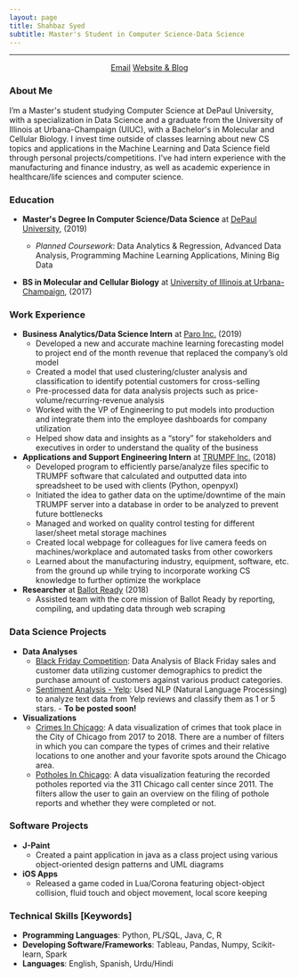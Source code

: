 ```yaml
---
layout: page
title: Shahbaz Syed
subtitle: Master's Student in Computer Science-Data Science
---
```


-------------

<div align="center">
<a href="mailto:shasye54@gmail.com" class="btn btn-success"><span class="glyphicons glyphicons-envelope"></span>Email</a>
<a href="https://www.shahbazsyed.com" class="btn btn-success"><span class="glyphicons glyphicons-pencil"></span>Website & Blog</a>
</div>

### About Me
I’m a Master's student studying Computer Science at DePaul University, with a specialization in Data Science and a graduate from the University of Illinois at Urbana-Champaign (UIUC), with a Bachelor's in Molecular and Cellular Biology. I invest time outside of classes learning about new CS topics and applications in the Machine Learning and Data Science field through personal projects/competitions. I've had intern experience with the manufacturing and finance industry, as well as academic experience in healthcare/life sciences and computer science.

### Education

* **Master's Degree In Computer Science/Data Science** at [DePaul University](https://www.cdm.depaul.edu/academics/Pages/current/Requirements-MS-in-Computer-Science.aspx), (2019)
   * _Planned Coursework_: Data Analytics & Regression, Advanced Data Analysis, Programming Machine Learning Applications, Mining Big Data

* **BS in Molecular and Cellular Biology** at [University of Illinois at Urbana-Champaign](http://catalog.illinois.edu/undergraduate/las/academic-units/molecular-cell-bio/molecular-cellular-biology-concentration/), (2017)

### Work Experience

* **Business Analytics/Data Science Intern** at [Paro Inc.](https://www.paro.io) (2019)
    * Developed a new and accurate machine learning forecasting model to project end of the month revenue that replaced the company’s old model
    * Created a model that used clustering/cluster analysis and classification to identify potential customers for cross-selling  
    * Pre-processed data for data analysis projects such as price-volume/recurring-revenue analysis
    * Worked with the VP of Engineering to put models into production and integrate them into the employee dashboards for company utilization
    * Helped show data and insights as a “story” for stakeholders and executives in order to understand the quality of the business
* **Applications and Support Engineering Intern** at [TRUMPF Inc.](https://www.trumpf.com/en_US/) (2018)
    * Developed program to efficiently parse/analyze files specific to TRUMPF software that calculated and outputted data into spreadsheet to be used with clients (Python, openpyxl)
    * Initiated the idea to gather data on the uptime/downtime of the main TRUMPF server into a database in order to be analyzed to prevent future bottlenecks
    * Managed and worked on quality control testing for different laser/sheet metal storage machines
    * Created local webpage for colleagues for live camera feeds on machines/workplace and automated tasks from other coworkers
    * Learned about the manufacturing industry, equipment, software, etc. from the ground up while trying to incorporate working CS knowledge to further optimize the workplace
* **Researcher** at [Ballot Ready](https://www.ballotready.org) (2018)
    * Assisted team with the core mission of Ballot Ready by reporting, compiling, and updating data through web scraping

### Data Science Projects

* **Data Analyses**
  * [Black Friday Competition](https://www.shahbazsyed.com/Black_Friday): Data Analysis of Black Friday sales and customer data utilizing customer demographics to predict the purchase amount of customers against various product categories.
  * [Sentiment Analysis - Yelp](https://www.shahbazsyed.com): Used NLP (Natural Language Processing) to analyze text data from Yelp reviews and classify them as 1 or 5 stars. - **To be posted soon!**
* **Visualizations**
  * [Crimes In Chicago](https://www.shahbazsyed.com/crimes): A data visualization of crimes that took place in the City of Chicago from 2017 to 2018. There are a number of filters in which you can compare the types of crimes and their relative locations to one another and your favorite spots around the Chicago area.
  * [Potholes In Chicago](https://www.shahbazsyed.com/potholes): A data visualization featuring the recorded potholes reported via the 311 Chicago call center since 2011. The filters allow the user to gain an overview on the filing of pothole reports and whether they were completed or not.

### Software Projects

* **J-Paint**
    * Created a paint application in java as a class project using various object-oriented design patterns and UML diagrams
* **iOS Apps**
    * Released a game coded in Lua/Corona featuring object-object collision, fluid touch and object movement, local score keeping

### Technical Skills [Keywords]
* **Programming Languages**: Python, PL/SQL, Java, C, R
* **Developing Software/Frameworks**: Tableau, Pandas, Numpy, Scikit-learn, Spark
* **Languages**: English, Spanish, Urdu/Hindi
